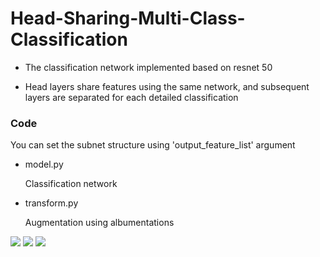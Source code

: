 # Head-Sharing-Multi-Class-Classification

* The classification network implemented based on resnet 50

* Head layers share features using the same network, and subsequent layers are separated for each detailed classification

### Code

You can set the subnet structure using 'output_feature_list' argument

* model.py 

    Classification network 

* transform.py 

    Augmentation using albumentations


<img src="https://github.com/khyeyoon/Head-Share-Multi-Classification/blob/main/img/task.JPG">

<img src="https://github.com/khyeyoon/Head-Share-Multi-Classification/blob/main/img/model.JPG">

<img src="https://github.com/khyeyoon/Head-Share-Multi-Classification/blob/main/img/architecture.JPG">

